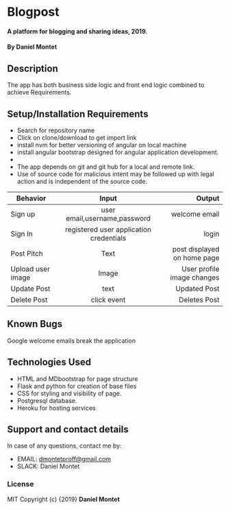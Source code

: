 # Blogpost

#### A platform for blogging and sharing ideas, 2019.

#### By **Daniel Montet**

## Description

The app has both business side logic and front end logic  combined to achieve Requirements.


## Setup/Installation Requirements

-   Search for repository name
-   Click on clone/download to get import link
-   install nvm for better versioning of angular on local machine
-   install angular bootstrap designed for angular application development.
-   
-   The app depends on git and git hub for a local and remote link.
-   Use of source code for malicious intent may be followed up with legal action and is independent of the source code.

| Behavior                      |    Input    |                                                                        Output |
| ----------------------------- | :---------: | ----------------------------------------------------------------------------: |
| Sign up              | user email,username,password|                      welcome email|
| Sign In|registered user application credentials |                               login |
| Post Pitch|Text |                 post displayed on home page |
| Upload user image|Image |                 User profile image changes |
| Update Post|text |       Updated Post           |
| Delete Post|click event |       Deletes Post           |
## Known Bugs

Google welcome emails break the application

## Technologies Used

-   HTML and MDbootstrap for page structure
-   Flask and python for creation of base files
-   CSS for styling and visibility of page.
-   Postgresql database.
-   Heroku for hosting services

## Support and contact details

In case of any questions, contact me by:

-   EMAIL: dmontetproff@gmail.com
-   SLACK: Daniel Montet

### License

MIT Copyright (c) {2019} **Daniel Montet**